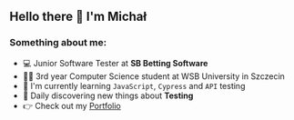 ## Hello there 👋 I'm Michał

### Something about me:

- 💻 Junior Software Tester at **SB Betting Software** 
- 👨‍🎓 3rd year Computer Science student at WSB University in Szczecin
- 🌱 I'm currently learning `JavaScript`, `Cypress` and `API` testing
- 🔭 Daily discovering new things about **Testing**
- 👉 Check out my [Portfolio](https://github.com/emrojek/Portfolio)
